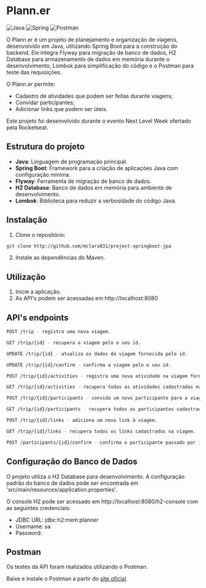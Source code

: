 # Plann.er
![Java](https://img.shields.io/badge/java-%23ED8B00.svg?style=for-the-badge&logo=openjdk&logoColor=white)
![Spring](https://img.shields.io/badge/spring-%236DB33F.svg?style=for-the-badge&logo=spring&logoColor=white)
![Postman](https://img.shields.io/badge/Postman-FF6C37?style=for-the-badge&logo=postman&logoColor=white)


O Plann.er é um projeto de planejamento e organização de viagens, desenvolvido em Java, utilizando Spring Boot para a construção do backend. Ele integra Flyway para migração de banco de dados, H2 Database para armazenamento de dados em memória durante o desenvolvimento, Lombok para simplificação do código e o Postman para teste das requisições.

O Plann.er permite:
- Cadastro de atividades que podem ser feitas durante viagens;
- Convidar participantes;
- Adicionar links que podem ser úteis.


Este projeto foi desenvolvido durante o evento Next Level Week ofertado pela Rocketseat.

## Estrutura do projeto

- **Java**: Linguagem de programação principal.
- **Spring Boot**: Framework para a criação de aplicações Java com configuração mínima.
- **Flyway**: Ferramenta de migração de banco de dados.
- **H2 Database**: Banco de dados em memória para ambiente de desenvolvimento.
- **Lombok**: Biblioteca para reduzir a verbosidade do código Java.

## Instalação 
1. Clone o repositório: 
```bash
git clone http://github.com/mclara831/project-springboot-jpa
```
2. Instale as dependências do Maven.

## Utilização 
1. Inicie a aplicação.
2. As API's podem ser acessadas em http://localhost:8080

## API's endpoints

```bash
POST /trip - registra uma nova viagem.

GET /trip/{id} - recupera a viagem pelo o seu id.

UPDATE /trip/{id} - atualiza os dados da viagem fornecida pelo id.

UPDATE /trip/{id}/confirm - confirma a viagem pelo o seu id.

POST /trip/{id}/activities - registra uma nova atividade na viagem fornecida pelo id.

GET /trip/{id}/activities - recupera todas as atividades cadastradas na viagem.

POST /trip/{id}/participants - convida um novo participante para a viagem.

GET /trip/{id}/participants - recupera todos os participantes cadastrados na viagem.

POST /trip/{id}/links - adiciona um novo link à viagem.

GET /trip/{id}/links - recupera todos os links cadastrados na viagem.

POST /participants/{id}/confirm - confirma o participante passado por id na viagem.
```

## Configuração do Banco de Dados

O projeto utiliza o H2 Database para desenvolvimento. A configuração padrão do banco de dados pode ser encontrada em 'src/main/resources/application.properties'.

O console H2 pode ser acessado em http://localhost:8080/h2-console com as seguintes credenciais:

- JDBC URL: jdbc:h2:mem:planner
- Username: sa
- Password:

## Postman
Os testes da API foram realizados utilizando o Postman.

Baixe e instale o Postman a partir do [site oficial](https://www.postman.com/).
